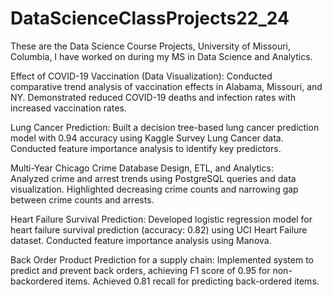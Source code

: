 # DataScienceClassProjects22_24
These are the Data Science Course Projects, University of Missouri, Columbia, I have worked on during my MS in Data Science and Analytics.

Effect of COVID-19 Vaccination (Data Visualization): 
Conducted comparative trend analysis of vaccination effects in Alabama, Missouri, and NY.
Demonstrated reduced COVID-19 deaths and infection rates with increased vaccination rates.

Lung Cancer Prediction: 
Built a decision tree-based lung cancer prediction model with 0.94 accuracy using Kaggle Survey Lung Cancer data.
Conducted feature importance analysis to identify key predictors.	

Multi-Year Chicago Crime Database Design, ETL, and Analytics:	
Analyzed crime and arrest trends using PostgreSQL queries and data visualization.
Highlighted decreasing crime counts and narrowing gap between crime counts and arrests.

Heart Failure Survival Prediction:
Developed logistic regression model for heart failure survival prediction (accuracy: 0.82) using UCI Heart Failure dataset.
Conducted feature importance analysis using Manova.

Back Order Product Prediction for a supply chain:
Implemented system to predict and prevent back orders, achieving F1 score of 0.95 for non-backordered items.
Achieved 0.81 recall for predicting back-ordered items.
